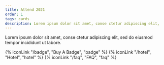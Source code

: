 ```yaml
---
title: Attend 2021
order: 1
tags: cards
description: Lorem ipsum dolor sit amet, conse ctetur adipiscing elit, sed do eiusmod tempor incididunt ut labore.
---
```


Lorem ipsum dolor sit amet, conse ctetur adipiscing elit, sed do eiusmod tempor incididunt ut labore.

{% iconLink "/badge", "Buy A Badge", "badge" %}
{% iconLink "/hotel", "Hotel", "hotel" %}
{% iconLink "/faq", "FAQ", "faq" %}